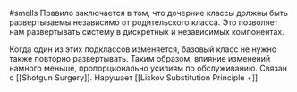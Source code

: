 #smells
Правило заключается в том, что дочерние классы должны быть развертываемы независимо от родительского класса. Это позволяет нам развертывать систему в дискретных и независимых компонентах.

Когда один из этих подклассов изменяется, базовый класс не нужно также повторно развертывать. Таким образом, влияние изменений намного меньше, пропорционально усилиям по обслуживанию. Связан с [[Shotgun Surgery]]. Нарушает [[Liskov Substitution Principle +]]
